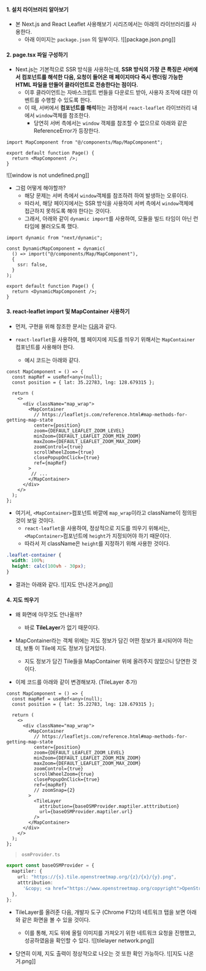
#### 1. 설치 라이브러리 알아보기

- 본 Next.js and React Leaflet 사용해보기 시리즈에서는 아래의 라이브러리를 사용한다.
	- 아래 이미지는 `package.json` 의 일부이다.
![[package.json.png]]


#### 2. page.tsx 파일 구성하기

- Next.js는 기본적으로 SSR 방식을 사용하는데, **SSR 방식의 가장 큰 특징은 서버에서 컴포넌트를 해석한 다음, 요청이 들어온 매 페이지마다 즉시 렌더링 가능한 HTML 파일을 만들어 클라이언트로 전송한다는 점이다.** 
	- 이후 클라이언트는 자바스크립트 번들을 다운로드 받아, 사용자 조작에 대한 이벤트를 수행할 수 있도록 한다.
	- 이 때, 서버에서 **컴포넌트를 해석**하는 과정에서 `react-leaflet` 라이브러리 내에서 `window`객체를 참조한다.
		- 당연히 서버 측에서는 `window` 객체를 참조할 수 없으므로 아래와 같은 ReferenceError가 등장한다.

```tsx
import MapComponent from "@/components/Map/MapComponent";

export default function Page() {
  return <MapComponent />;
}
```
![[window is not undefined.png]]

- 그럼 어떻게 해야할까?
	- 해당 문제는 서버 측에서 `window`객체를 참조하려 하여 발생하는 오류이다.
	- 따라서, 해당 페이지에서는 SSR 방식을 사용하여 서버 측에서 `window`객체에 접근하지 못하도록 해야 한다는 것이다.
	- 그래서, 아래와 같이 `dynamic import`를 사용하여, 모듈을 빌드 타임이 아닌 런타임에 불러오도록 했다.
```tsx
import dynamic from "next/dynamic";

const DynamicMapComponent = dynamic(
  () => import("@/components/Map/MapComponent"),
  {
    ssr: false,
  }
);

export default function Page() {
  return <DynamicMapComponent />;
}
```


#### 3. react-leaflet import 및 MapContainer 사용하기

- 먼저, 구현을 위해 참조한 문서는 [다음](https://leafletjs.com/reference.html#map-methods-for-getting-map-state)과 같다.

- `react-leaflet`을 사용하여, 웹 페이지에 지도를 띄우기 위해서는 `MapContainer` 컴포넌트를 사용해야 한다.
	- 예시 코드는 아래와 같다.
```tsx
const MapComponent = () => {
  const mapRef = useRef<any>(null);
  const position = { lat: 35.22783, lng: 128.679315 };

  return (
    <>
      <div className="map_wrap">
        <MapContainer
          // https://leafletjs.com/reference.html#map-methods-for-getting-map-state
          center={position}
          zoom={DEFAULT_LEAFLET_ZOOM_LEVEL}
          minZoom={DEFAULT_LEAFLET_ZOOM_MIN_ZOOM}
          maxZoom={DEFAULT_LEAFLET_ZOOM_MAX_ZOOM}
          zoomControl={true}
          scrollWheelZoom={true}
          closePopupOnClick={true}
          ref={mapRef}
        >
         // ...
        </MapContainer>
      </div>
    </>
  );
};
```

- 여기서, `<MapContainer>`컴포넌트 바깥에 `map_wrap`이라고 className이 정의된 것이 보일 것이다.
	- `react-leaflet`을 사용하여, 정상적으로 지도를 띄우기 위해서는, `<MapContainer>`컴포넌트에 `height`가 지정되어야 하기 때문이다.
	- 따라서 저 className은 `height`를 지정하기 위해 사용한 것이다.
```css
.leaflet-container {
  width: 100%;
  height: calc(100vh - 30px);
}
```

- 결과는 아래와 같다.
![[지도 안나온거.png]]


#### 4. 지도 띄우기

- 왜 화면에 아무것도 안나올까?
	- 바로 **TileLayer**가 없기 때문이다.

- MapContainer라는 객체 위에는 지도 정보가 담긴 어떤 정보가 표시되어야 하는데, 보통 이 Tile에 지도 정보가 담겨있다. 
	- 지도 정보가 담긴 Tile들을 MapContainer 위에 올려주지 않았으니 당연한 것이다.

- 이제 코드를 아래와 같이 변경해보자. (TileLayer 추가)
```tsx
const MapComponent = () => {
  const mapRef = useRef<any>(null);
  const position = { lat: 35.22783, lng: 128.679315 };

  return (
    <>
      <div className="map_wrap">
        <MapContainer
          // https://leafletjs.com/reference.html#map-methods-for-getting-map-state
          center={position}
          zoom={DEFAULT_LEAFLET_ZOOM_LEVEL}
          minZoom={DEFAULT_LEAFLET_ZOOM_MIN_ZOOM}
          maxZoom={DEFAULT_LEAFLET_ZOOM_MAX_ZOOM}
          zoomControl={true}
          scrollWheelZoom={true}
          closePopupOnClick={true}
          ref={mapRef}
          // zoomSnap={2}
        >
          <TileLayer
            attribution={baseOSMProvider.maptiler.atttribution}
            url={baseOSMProvider.maptiler.url}
          />
        </MapContainer>
      </div>
    </>
  );
};
```

> `osmProvider.ts`
```ts
export const baseOSMProvider = {
  maptiler: {
    url: "https://{s}.tile.openstreetmap.org/{z}/{x}/{y}.png",
    atttribution:
      '&copy; <a href="https://www.openstreetmap.org/copyright">OpenStreetMap</a> contributors',
  },
};
```

- TileLayer를 올려준 다음, 개발자 도구 (Chrome F12)의 네트워크 탭을 보면 아래와 같은 화면을 볼 수 있을 것이다.
	- 이를 통해, 지도 위에 올릴 이미지를 가져오기 위한 네트워크 요청을 진행했고, 성공하였음을 확인할 수 있다.
![[tilelayer network.png]]

- 당연히 이제, 지도 출력이 정상적으로 나오는 것 또한 확인 가능하다.
![[지도 나온거.png]]